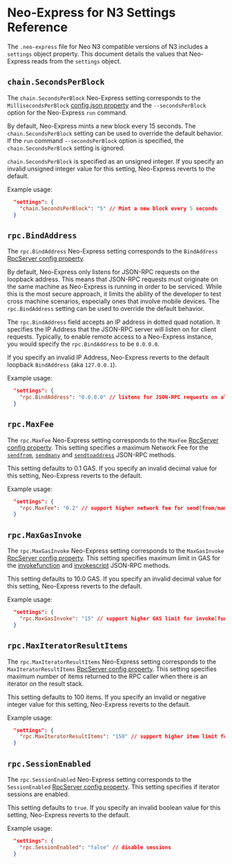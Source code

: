 # Neo-Express for N3 Settings Reference

The `.neo-express` file for Neo N3 compatible versions of N3 includes a `settings` object property. 
This document details the values that Neo-Express reads from the `settings` object.

## `chain.SecondsPerBlock`

The `chain.SecondsPerBlock` Neo-Express setting corresponds to the `MillisecondsPerBlock`
[config.json property](https://github.com/neo-project/neo-node/blob/5e3ffcb957e4e8fd8182307f68a70e653557e7d0/neo-cli/config.json#L28)
and the `--secondsPerBlock` option for the Neo-Express `run` command. 

By default, Neo-Express mints a new block every 15 seconds. The `chain.SecondsPerBlock` setting can
be used to override the default behavior. If the `run` command `--secondsPerBlock` option is specified,
the `chain.SecondsPerBlock` setting is ignored.

`chain.SecondsPerBlock` is specified as an unsigned integer. If you specify an invalid unsigned integer
value for this setting, Neo-Express reverts to the default.

Example usage:

``` json
  "settings": {
    "chain.SecondsPerBlock": "5" // Mint a new block every 5 seconds
  }
```

## `rpc.BindAddress`

The `rpc.BindAddress` Neo-Express setting corresponds to the `BindAddress`
[RpcServer config property](https://github.com/neo-project/neo-modules/blob/20880c3373c4f446968946504cf79280a7e4721f/src/RpcServer/config.json#L6).

By default, Neo-Express only listens for JSON-RPC requests on the loopback address. This means that
JSON-RPC requests must originate on the same machine as Neo-Express is running in order to be serviced.
While this is the most secure approach, it limits the ability of the developer to test cross machine
scenarios, especially ones that involve mobile devices. The `rpc.BindAddress` setting can be used to
override the default behavior.

The `rpc.BindAddress` field accepts an IP address in dotted quad notation. It specifies the IP Address
that the JSON-RPC server will listen on for client requests. Typically, to enable remote access to
a Neo-Express instance, you would specify the `rpc.BindAddress` to be `0.0.0.0`. 

If you specify an invalid IP Address, Neo-Express reverts to the default loopback `BindAddress`
(aka `127.0.0.1`).

Example usage:

``` json
  "settings": {
    "rpc.BindAddress": "0.0.0.0" // listens for JSON-RPC requests on all network interfaces
  }
```

## `rpc.MaxFee`

The `rpc.MaxFee` Neo-Express setting corresponds to the `MaxFee`
[RpcServer config property](https://github.com/neo-project/neo-modules/blob/20880c3373c4f446968946504cf79280a7e4721f/src/RpcServer/config.json#L14).
This setting specifies a maximum Network Fee for the
[`sendfrom`](https://docs.neo.org/docs/en-us/reference/rpc/latest-version/api/sendfrom.html),
[`sendmany`](https://docs.neo.org/docs/en-us/reference/rpc/latest-version/api/sendmany.html)
and [`sendtoaddress`](https://docs.neo.org/docs/en-us/reference/rpc/latest-version/api/sendtoaddress.html)
JSON-RPC methods. 

This setting defaults to 0.1 GAS. If you specify an invalid decimal value for this setting, Neo-Express reverts to the default.

Example usage:

``` json
  "settings": {
    "rpc.MaxFee": "0.2" // support higher network fee for send[from/many/toaddress] methods
  }
```

## `rpc.MaxGasInvoke`

The `rpc.MaxGasInvoke` Neo-Express setting corresponds to the `MaxGasInvoke`
[RpcServer config property](https://github.com/neo-project/neo-modules/blob/20880c3373c4f446968946504cf79280a7e4721f/src/RpcServer/config.json#L13).
This setting specifies maximum limit in GAS for the
[invokefunction](https://docs.neo.org/docs/en-us/reference/rpc/latest-version/api/invokefunction.html)
and [invokescript](https://docs.neo.org/docs/en-us/reference/rpc/latest-version/api/invokescript.html)
JSON-RPC methods.

This setting defaults to 10.0 GAS. If you specify an invalid decimal value for this setting, Neo-Express reverts to the default.

Example usage:

``` json
  "settings": {
    "rpc.MaxGasInvoke": "15" // support higher GAS limit for invoke[function/script] methods
  }
```

## `rpc.MaxIteratorResultItems`

The `rpc.MaxIteratorResultItems` Neo-Express setting corresponds to the `MaxIteratorResultItems`
[RpcServer config property](https://github.com/neo-project/neo-modules/blob/20880c3373c4f446968946504cf79280a7e4721f/src/RpcServer/config.json#L16).
This setting specifies maximum number of items returned to the RPC caller when there is an iterator
on the result stack.

This setting defaults to 100 items. If you specify an invalid or negative integer value for this setting,
Neo-Express reverts to the default.

Example usage:

``` json
  "settings": {
    "rpc.MaxIteratorResultItems": "150" // support higher item limit for iterator results
  }
```

## `rpc.SessionEnabled`

The `rpc.SessionEnabled` Neo-Express setting corresponds to the `SessionEnabled`
[RpcServer config property](https://github.com/neo-project/neo-modules/blob/20880c3373c4f446968946504cf79280a7e4721f/src/RpcServer/config.json#L19).
This setting specifies if iterator sessions are enabled.

This setting defaults to `true`. If you specify an invalid boolean value for this setting, 
Neo-Express reverts to the default.

Example usage:

``` json
  "settings": {
    "rpc.SessionEnabled": "false" // disable sessions
  }
```
